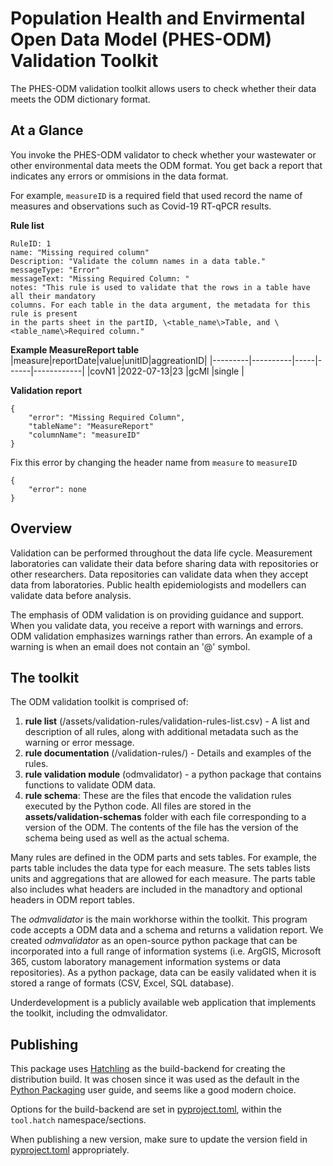 # Population Health and Envirmental Open Data Model (PHES-ODM) Validation Toolkit

The PHES-ODM validation toolkit allows users to check whether their data meets the ODM dictionary format.

## At a Glance

You invoke the PHES-ODM validator to check whether your wastewater or other environmental data meets the ODM format. You get back a report that indicates any errors or ommisions in the data format.

For example, `measureID` is a required field that used record the name of measures and observations such as Covid-19 RT-qPCR results.

**Rule list**

```
RuleID: 1
name: "Missing required column"
Description: "Validate the column names in a data table."
messageType: "Error"
messageText: "Missing Required Column: "
notes: "This rule is used to validate that the rows in a table have all their mandatory
columns. For each table in the data argument, the metadata for this rule is present
in the parts sheet in the partID, \<table_name\>Table, and \<table_name\>Required column."
```

**Example MeasureReport table**
|measure|reportDate|value|unitID|aggreationID|
|---------|----------|-----|------|------------|
|covN1 |2022-07-13|23 |gcMl |single |

**Validation report**

```
{
    "error": "Missing Required Column",
    "tableName": "MeasureReport"
    "columnName": "measureID"
}
```

Fix this error by changing the header name from `measure` to `measureID`

```
{
    "error": none
}
```

## Overview

Validation can be performed throughout the data life cycle. Measurement laboratories can validate their data before sharing data with repositories or other researchers. Data repositories can validate data when they accept data from laboratories. Public health epidemiologists and modellers can validate data before analysis.

The emphasis of ODM validation is on providing guidance and support. When you validate data, you receive a report with warnings and errors. ODM validation emphasizes warnings rather than errors. An example of a warning is when an email does not contain an '\@' symbol.

## The toolkit

The ODM validation toolkit is comprised of:

1. **rule list** (/assets/validation-rules/validation-rules-list.csv) - A list and description of all rules, along with additional metadata such as the warning or error message.
2. **rule documentation** (/validation-rules/) - Details and examples of the rules.
3. **rule validation module** (odmvalidator) - a python package that contains functions to validate ODM data.
4. **rule schema**: These are the files that encode the validation rules executed by the Python code. All files are stored in the **assets/validation-schemas** folder with each file corresponding to a version of the ODM. The contents of the file has the version of the schema being used as well as the actual schema.

Many rules are defined in the ODM parts and sets tables. For example, the parts table includes the data type for each measure. The sets tables lists units and aggregations that are allowed for each measure. The parts table also includes what headers are included in the manadtory and optional headers in ODM report tables.

The _odmvalidator_ is the main workhorse within the toolkit. This program code accepts a ODM data and a schema and returns a validation report. We created _odmvalidator_ as an open-source python package that can be incorporated into a full range of information systems (i.e. ArgGIS, Microsoft 365, custom laboratory management information systems or data repositories). As a python package, data can be easily validated when it is stored a range of formats (CSV, Excel, SQL database).

Underdevelopment is a publicly available web application that implements the toolkit, including the odmvalidator.

## Publishing

This package uses [Hatchling](https://pypi.org/project/hatchling/) as the
build-backend for creating the distribution build. It was chosen
since it was used as the default in the
[Python Packaging](https://packaging.python.org/en/latest/tutorials/packaging-projects/#choosing-a-build-backend)
user guide, and seems like a good modern choice.

Options for the build-backend are set in [pyproject.toml](./pyproject.toml),
within the `tool.hatch` namespace/sections.

When publishing a new version, make sure to update the version field in
[pyproject.toml](./pyproject.toml) appropriately.
